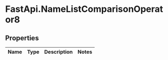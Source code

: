 # FastApi.NameListComparisonOperator8

## Properties
Name | Type | Description | Notes
------------ | ------------- | ------------- | -------------
